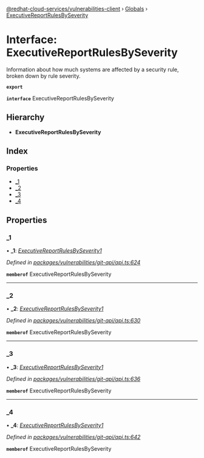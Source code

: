[@redhat-cloud-services/vulnerabilities-client](../README.md) › [Globals](../globals.md) › [ExecutiveReportRulesBySeverity](executivereportrulesbyseverity.md)

# Interface: ExecutiveReportRulesBySeverity

Information about how much systems are affected by a security rule, broken down by rule severity.

**`export`** 

**`interface`** ExecutiveReportRulesBySeverity

## Hierarchy

* **ExecutiveReportRulesBySeverity**

## Index

### Properties

* [_1](executivereportrulesbyseverity.md#_1)
* [_2](executivereportrulesbyseverity.md#_2)
* [_3](executivereportrulesbyseverity.md#_3)
* [_4](executivereportrulesbyseverity.md#_4)

## Properties

###  _1

• **_1**: *[ExecutiveReportRulesBySeverity1](executivereportrulesbyseverity1.md)*

*Defined in [packages/vulnerabilities/git-api/api.ts:624](https://github.com/RedHatInsights/javascript-clients/blob/master/packages/vulnerabilities/git-api/api.ts#L624)*

**`memberof`** ExecutiveReportRulesBySeverity

___

###  _2

• **_2**: *[ExecutiveReportRulesBySeverity1](executivereportrulesbyseverity1.md)*

*Defined in [packages/vulnerabilities/git-api/api.ts:630](https://github.com/RedHatInsights/javascript-clients/blob/master/packages/vulnerabilities/git-api/api.ts#L630)*

**`memberof`** ExecutiveReportRulesBySeverity

___

###  _3

• **_3**: *[ExecutiveReportRulesBySeverity1](executivereportrulesbyseverity1.md)*

*Defined in [packages/vulnerabilities/git-api/api.ts:636](https://github.com/RedHatInsights/javascript-clients/blob/master/packages/vulnerabilities/git-api/api.ts#L636)*

**`memberof`** ExecutiveReportRulesBySeverity

___

###  _4

• **_4**: *[ExecutiveReportRulesBySeverity1](executivereportrulesbyseverity1.md)*

*Defined in [packages/vulnerabilities/git-api/api.ts:642](https://github.com/RedHatInsights/javascript-clients/blob/master/packages/vulnerabilities/git-api/api.ts#L642)*

**`memberof`** ExecutiveReportRulesBySeverity
